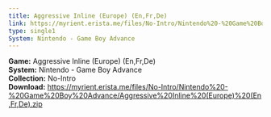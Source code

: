 ```yaml
---
title: Aggressive Inline (Europe) (En,Fr,De)
link: https://myrient.erista.me/files/No-Intro/Nintendo%20-%20Game%20Boy%20Advance/Aggressive%20Inline%20(Europe)%20(En,Fr,De).zip
type: single1
System: Nintendo - Game Boy Advance
---
```

<b>Game:</b> Aggressive Inline (Europe) (En,Fr,De)<br>
<b>System:</b> Nintendo - Game Boy Advance<br>
<b>Collection:</b> No-Intro<br>
<b>Download:</b> https://myrient.erista.me/files/No-Intro/Nintendo%20-%20Game%20Boy%20Advance/Aggressive%20Inline%20(Europe)%20(En,Fr,De).zip